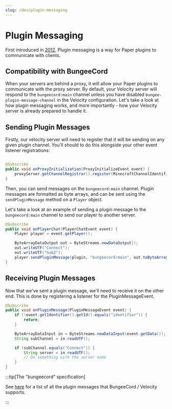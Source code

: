 ```yaml
---
slug: /dev/plugin-messaging
---
```


# Plugin Messaging

First introduced in [2012](https://web.archive.org/web/20220711204310/https://dinnerbone.com/blog/2012/01/13/minecraft-plugin-channels-messaging/),
Plugin messaging is a way for Paper plugins to communicate with clients. 

## Compatibility with BungeeCord

When your servers are behind a proxy, it will allow your Paper plugins to communicate with the proxy server.
By default, your Velocity server will respond to the `bungeecord:main` channel unless you have disabled 
`bungee-plugin-message-channel` in the Velocity configuration. Let's take a look at how plugin messaging works, and more importantly - how your Velocity server is already prepared to handle it.

## Sending Plugin Messages

Firstly, our velocity server will need to register that it will be sending on any given plugin channel. 
You'll should to do this alongside your other event listener registrations:

```java

@Subscribe
public void onProxyInitialization(ProxyInitializeEvent event) {
    proxyServer.getChannelRegistrar().register(MinecraftChannelIdentifier.from("bungeecord:main"));
}
```

Then, you can send messages on the `bungeecord:main` channel.
Plugin messages are formatted as byte arrays, and can be sent using the `sendPluginMessage` method on a `Player` object.

Let's take a look at an example of sending a plugin message to the `bungeecord:main` channel to send our player to another server.

```java
@Subscribe
public void onPlayerChat(PlayerChatEvent event) {
    Player player = event.getPlayer();

    ByteArrayDataOutput out = ByteStreams.newDataOutput();
    out.writeUTF("Connect");
    out.writeUTF("hub2");
    player.sendPluginMessage(plugin, "bungeecord:main", out.toByteArray());
}
```

## Receiving Plugin Messages

Now that we've sent a plugin message, we'll need to receive it on the other end.
This is done by registering a listener for the PluginMessageEvent.

```java
@Subscribe
public void onPluginMessage(PluginMessageEvent event) {
    if (!event.getIdentifier().getId().equals("identifier")) {
        return;
    }

    ByteArrayDataInput in = ByteStreams.newDataInput(event.getData());
    String subChannel = in.readUTF();

    if (subChannel.equals("Connect")) {
        String server = in.readUTF();
        // Do something with the server name
    }
}
```

:::tip[The "bungeecord" specification]

See [here](/paper/dev/plugin-messaging#bungeecord-plugin-message-types) for a list of all the plugin messages that BungeeCord / Velocity supports.

:::